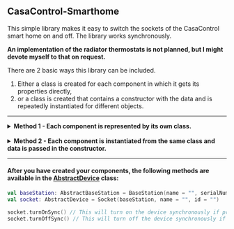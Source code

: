 ## CasaControl-Smarthome

This simple library makes it easy to switch the sockets of the CasaControl smart home on and off. The library works
synchronously.

<b>An implementation of the radiator thermostats is not planned, but I might devote myself to that on request.</b>

There are 2 basic ways this library can be included.

1. Either a class is created for each component in which it gets its properties directly,
2. or a class is created that contains a constructor with the data and is repeatedly instantiated for different objects.

<hr>
<details><summary><b>Method 1 - Each component is represented by its own class.</b></summary>

Define your base station:

- A class must inherit
  from [AbstractBaseStation](src/main/kotlin/de/nicostraube/casacontrol/lib/components/AbstractBaseStation.kt).

```kotlin
class BaseStation : AbstractBaseStation()
```

- After you have done that, you still have to enter the data for the base station. To do this, you simply have to
  override the variable provided for this purpose with an
  instantiated [BaseStationData](src/main/kotlin/de/nicostraube/casacontrol/lib/components/data/Data.kt') class.

```kotlin
override val stationData: BaseStationData
    get() = BaseStationData(name = "", serialNumber = "", ipAddress = "")
```

<br>
Next, define your device - a base station must already be defined for this:

- A class must inherit
  from [AbstractDevice](src/main/kotlin/de/nicostraube/casacontrol/lib/components/AbstractDevice.kt). In addition, the
  base station must be passed in the constructor and this must then be passed to the abstract device.

```kotlin
class Socket(baseStation: AbstractBaseStation) : AbstractDevice(baseStation)
```

- After you have done that, as with the base station, the data must be given. So you have to overwrite the given
  variable with the instantiated
  class [DeviceData](src/main/kotlin/de/nicostraube/casacontrol/lib/components/data/Data.kt).

```kotlin
override val deviceData: DeviceData
    get() = DeviceData(baseStation, name = "", id = "")
```

<br>
The integration of the classes you just created should look something like this:

```kotlin
val baseStation: AbstractBaseStation = BaseStation()
val socket: AbstractDevice = Socket(baseStation)
```

</details>
<br>
<details><summary><b>Method 2 - Each component is instantiated from the same class and data is passed in the constructor.</b></summary>

The basis of your base stations:

```kotlin
class BaseStation(
    private val name: String,
    private val serialNumber: String,
    private val ipAddress: String
) : AbstractBaseStation() {

    override val stationData: BaseStationData
        get() = BaseStationData(name, serialNumber, ipAddress)
}
```

The basis of your device:

```kotlin
class Socket(
    baseStation: AbstractBaseStation,
    private val name: String,
    private val id: String,
) : AbstractDevice(baseStation) {

    override val deviceData: DeviceData
        get() = DeviceData(baseStation, name, id)
}
```

<br>
The integration of the classes you just created should look something like this:

```kotlin
val baseStation: AbstractBaseStation = BaseStation(name = "", serialNumber = "", ipAddress = "")
val socket: AbstractDevice = Socket(baseStation, name = "", id = "")
```

</details>

<hr>

#### After you have created your components, the following methods are available in the [AbstractDevice](src/main/kotlin/de/nicostraube/casacontrol/lib/components/AbstractDevice.kt) class:

```kotlin
val baseStation: AbstractBaseStation = BaseStation(name = "", serialNumber = "", ipAddress = "")
val socket: AbstractDevice = Socket(baseStation, name = "", id = "")

socket.turnOnSync() // This will turn on the device synchronously if present.
socket.turnOffSync() // This will turn off the device synchronously if present.
```
